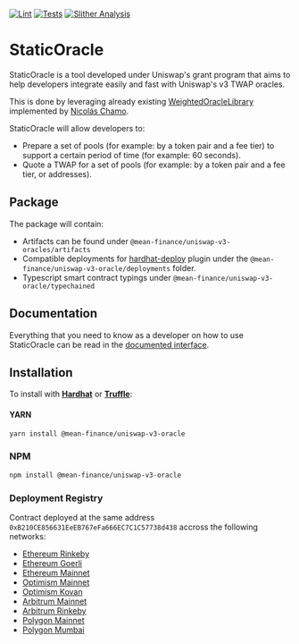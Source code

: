 [![Lint](https://github.com/Mean-Finance/uniswap-v3-oracle/actions/workflows/lint.yml/badge.svg?branch=main)](https://github.com/Mean-Finance/uniswap-v3-oracle/actions/workflows/lint.yml)
[![Tests](https://github.com/Mean-Finance/uniswap-v3-oracle/actions/workflows/tests.yml/badge.svg?branch=main)](https://github.com/Mean-Finance/uniswap-v3-oracle/actions/workflows/tests.yml)
[![Slither Analysis](https://github.com/Mean-Finance/uniswap-v3-oracle/actions/workflows/slither.yml/badge.svg?branch=main)](https://github.com/Mean-Finance/uniswap-v3-oracle/actions/workflows/slither.yml)

# StaticOracle

StaticOracle is a tool developed under Uniswap's grant program that aims to help developers integrate easily and fast with Uniswap's v3 TWAP oracles.

This is done by leveraging already existing [WeightedOracleLibrary](https://github.com/Uniswap/v3-periphery/pull/146) implemented by [Nicolás Chamo](https://github.com/nchamo).

StaticOracle will allow developers to:

- Prepare a set of pools (for example: by a token pair and a fee tier) to support a certain period of time (for example: 60 seconds).
- Quote a TWAP for a set of pools (for example: by a token pair and a fee tier, or addresses).

## Package

The package will contain:

- Artifacts can be found under `@mean-finance/uniswap-v3-oracles/artifacts`
- Compatible deployments for [hardhat-deploy](https://github.com/wighawag/hardhat-deploy) plugin under the `@mean-finance/uniswap-v3-oracle/deployments` folder.
- Typescript smart contract typings under `@mean-finance/uniswap-v3-oracle/typechained`

## Documentation

Everything that you need to know as a developer on how to use StaticOracle can be read in the [documented interface](./solidity/interfaces/IStaticOracle.sol).

## Installation

To install with [**Hardhat**](https://github.com/nomiclabs/hardhat) or [**Truffle**](https://github.com/trufflesuite/truffle):

#### YARN

```sh
yarn install @mean-finance/uniswap-v3-oracle
```

### NPM

```sh
npm install @mean-finance/uniswap-v3-oracle
```

### Deployment Registry

Contract deployed at the same address `0xB210CE856631EeEB767eFa666EC7C1C57738d438` accross the following networks:

- [Ethereum Rinkeby](https://rinkeby.etherscan.io/address/0xB210CE856631EeEB767eFa666EC7C1C57738d438)
- [Ethereum Goerli](https://goerli.etherscan.io/address/0xB210CE856631EeEB767eFa666EC7C1C57738d438)
- [Ethereum Mainnet](https://etherscan.io/address/0xB210CE856631EeEB767eFa666EC7C1C57738d438)
- [Optimism Mainnet](https://optimistic.etherscan.io/address/0xB210CE856631EeEB767eFa666EC7C1C57738d438)
- [Optimism Kovan](https://kovan-optimistic.etherscan.io/address/0xB210CE856631EeEB767eFa666EC7C1C57738d438)
- [Arbitrum Mainnet](https://arbiscan.io/address/0xB210CE856631EeEB767eFa666EC7C1C57738d438)
- [Arbitrum Rinkeby](https://testnet.arbiscan.io/address/0xB210CE856631EeEB767eFa666EC7C1C57738d438)
- [Polygon Mainnet](https://polygonscan.com/address/0xB210CE856631EeEB767eFa666EC7C1C57738d438)
- [Polygon Mumbai](https://mumbai.polygonscan.com/address/0xB210CE856631EeEB767eFa666EC7C1C57738d438)
